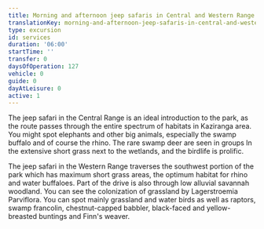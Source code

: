 ```yaml
---
title: Morning and afternoon jeep safaris in Central and Western Range
translationKey: morning-and-afternoon-jeep-safaris-in-central-and-western-range
type: excursion
id: services
duration: '06:00'
startTime: ''
transfer: 0
daysOfOperation: 127
vehicle: 0
guide: 0
dayAtLeisure: 0
active: 1
---
```

The jeep safari in the Central Range is an ideal introduction to the park, as the route passes through the entire spectrum of habitats in Kaziranga area. You might spot elephants and other big animals, especially the swamp buffalo and of course the rhino. The rare swamp deer are seen in groups In the extensive short grass next to the wetlands, and the birdlife is prolific.   
  

The jeep safari in the Western Range traverses the southwest portion of the park which has maximum short grass areas, the optimum habitat for rhino and water buffaloes. Part of the drive is also through low alluvial savannah woodland. You can see the colonization of grassland by Lagerstroemia Parviflora. You can spot mainly grassland and water birds as well as raptors, swamp francolin, chestnut-capped babbler, black-faced and yellow-breasted buntings and Finn's weaver.